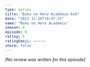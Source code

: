 ```yaml
---
type: series
title: "Boku no Hero Academia 6x9"
date: "2022-11-26T19:47:25"
name: "Boku no Hero Academia"
season: 6
episode: 9
rating: 5
ratingEmoji: ⭐️⭐️⭐️⭐️⭐️
share: false
---
```


*[No review was written for this episode]*
